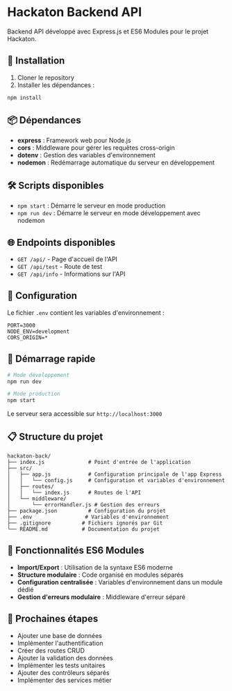 # Hackaton Backend API

Backend API développé avec Express.js et ES6 Modules pour le projet Hackaton.

## 🚀 Installation

1. Cloner le repository
2. Installer les dépendances :

```bash
npm install
```

## 📦 Dépendances

- **express** : Framework web pour Node.js
- **cors** : Middleware pour gérer les requêtes cross-origin
- **dotenv** : Gestion des variables d'environnement
- **nodemon** : Redémarrage automatique du serveur en développement

## 🛠️ Scripts disponibles

- `npm start` : Démarre le serveur en mode production
- `npm run dev` : Démarre le serveur en mode développement avec nodemon

## 🌐 Endpoints disponibles

- `GET /api/` - Page d'accueil de l'API
- `GET /api/test` - Route de test
- `GET /api/info` - Informations sur l'API

## 🔧 Configuration

Le fichier `.env` contient les variables d'environnement :

```env
PORT=3000
NODE_ENV=development
CORS_ORIGIN=*
```

## 🚀 Démarrage rapide

```bash
# Mode développement
npm run dev

# Mode production
npm start
```

Le serveur sera accessible sur `http://localhost:3000`

## 📋 Structure du projet

```
hackaton-back/
├── index.js              # Point d'entrée de l'application
├── src/
│   ├── app.js            # Configuration principale de l'app Express
│   │   └── config.js     # Configuration et variables d'environnement
│   ├── routes/
│   │   └── index.js      # Routes de l'API
│   └── middleware/
│       └── errorHandler.js # Gestion des erreurs
├── package.json          # Configuration du projet
├── .env                 # Variables d'environnement
├── .gitignore          # Fichiers ignorés par Git
└── README.md           # Documentation du projet
```

## 🔧 Fonctionnalités ES6 Modules

- **Import/Export** : Utilisation de la syntaxe ES6 moderne
- **Structure modulaire** : Code organisé en modules séparés
- **Configuration centralisée** : Variables d'environnement dans un module dédié
- **Gestion d'erreurs modulaire** : Middleware d'erreur séparé

## 🔮 Prochaines étapes

- Ajouter une base de données
- Implémenter l'authentification
- Créer des routes CRUD
- Ajouter la validation des données
- Implémenter les tests unitaires
- Ajouter des contrôleurs séparés
- Implémenter des services métier
